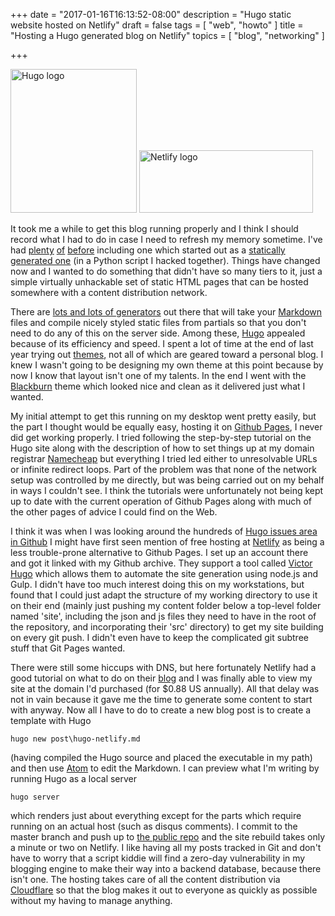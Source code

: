 +++
date = "2017-01-16T16:13:52-08:00"
description = "Hugo static website hosted on Netlify"
draft = false
tags = [
  "web",
  "howto"
]
title = "Hosting a Hugo generated blog on Netlify"
topics = [
  "blog",
  "networking"
]

+++

<img src="/hugo.png" width=202 height=230 alt="Hugo logo" />
<img src="/netlify.svg" width=278 height=100 alt="Netlify logo" />

It took me a while to get this blog running properly and I think I should
record what I had to do in case I need to refresh my memory sometime. I've had
[plenty](http://t2o.blogspot.com) [of](http://poorpoorthing.posterous.com)
[before](http://upperrh.wordpress.com) including one which started out
as a
[statically generated one](http://frabjoustimes.magahiz.com) (in a Python script
I hacked together). Things have changed now and I wanted to do something that
didn't have so many tiers to it, just a simple virtually unhackable set of
static HTML pages that can be hosted somewhere with a content distribution
network.

There are [lots and lots of generators](https://staticsitegenerators.net/) out
there that will take your
[Markdown](https://help.github.com/articles/basic-writing-and-formatting-syntax/)
files and compile nicely styled static files from partials so that you don't
need to do any of this on the server side. Among these, [Hugo](http://gohugo.io/)
appealed because of its efficiency and speed. I spent a lot of time at the end
of last year trying out [themes](http://themes.gohugo.io/), not all of which
are geared toward a personal blog. I knew I wasn't going to be designing my own
theme at this point because by now I know that layout isn't one of my talents.
In the end I went with the [Blackburn](https://github.com/yoshiharuyamashita/blackburn)
theme which looked nice and clean as it delivered just what I wanted.

My initial attempt to get this running on my desktop went pretty easily, but
the part I thought would be equally easy, hosting it on
[Github Pages](https://pages.github.com/), I never did get working properly. I
tried following the step-by-step tutorial on the Hugo site along with the
description of how to set things up at my domain registrar
[Namecheap](https://www.namecheap.com/) but everything I tried led either to
unresolvable URLs or infinite redirect loops. Part of the problem was that none
of the network setup was controlled by me directly, but was being carried out
on my behalf in ways I couldn't see. I think the tutorials were unfortunately
not being kept up to date with the current operation of Github Pages along with
much of the other pages of advice I could find on the Web.

I think it was when I was looking around the hundreds of
[Hugo issues area in Github](https://github.com/spf13/hugo/issues) I might have
first seen mention of free hosting at [Netlify](https://www.netlify.com/) as
being a less trouble-prone alternative to Github Pages. I set up an account
there and got it linked with my Github archive. They support a tool called
[Victor Hugo](https://github.com/netlify/victor-hugo) which allows them to
automate the site generation using node.js and Gulp. I didn't have too much
interest doing this on my workstations, but found that I could just adapt the
structure of my working directory to use it on their end (mainly just pushing my
content folder below a top-level folder named 'site', including the json and
js files they need to have in the root of the repository, and incorporating their
'src' directory) to get my site building on every git push. I didn't even have
to keep the complicated git subtree stuff that Git Pages wanted.

There were still some hiccups with DNS, but here fortunately Netlify had a
good tutorial on what to do on their
[blog](https://www.netlify.com/blog/2016/03/14/setting-up-your-custom-domain/#namecheap)
and I was finally able to view my site at the domain I'd purchased (for $0.88 US
annually). All that delay was not in vain because it gave me the time to generate
some content to start with anyway. Now all I have to do to create a new blog
post is to create a template with Hugo

```
hugo new post\hugo-netlify.md
```

(having compiled the Hugo source and placed the executable in my path) and then
use [Atom](https://atom.io/) to edit the Markdown. I can preview what I'm
writing by running Hugo as a local server

```
hugo server
```

which renders just about everything except for the parts which require running
on an actual host (such as disqus comments). I commit to the master branch
and push up to [the public repo](https://github.com/4thAce/zeroblog) and
the site rebuild takes only a minute or two on Netlify. I like having all my
posts tracked in Git and don't have to worry that a script kiddie will find
a zero-day vulnerability in my blogging engine to make their way into a
backend database, because there isn't one. The hosting takes care of all the
content distribution via [Cloudflare](https://www.cloudflare.com/)
so that the blog makes it out to everyone as quickly as  possible without my
having to manage anything.
